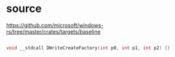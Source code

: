 # source

<https://github.com/microsoft/windows-rs/tree/master/crates/targets/baseline>

```c

void __stdcall DWriteCreateFactory(int p0, int p1, int p2) {}

```
